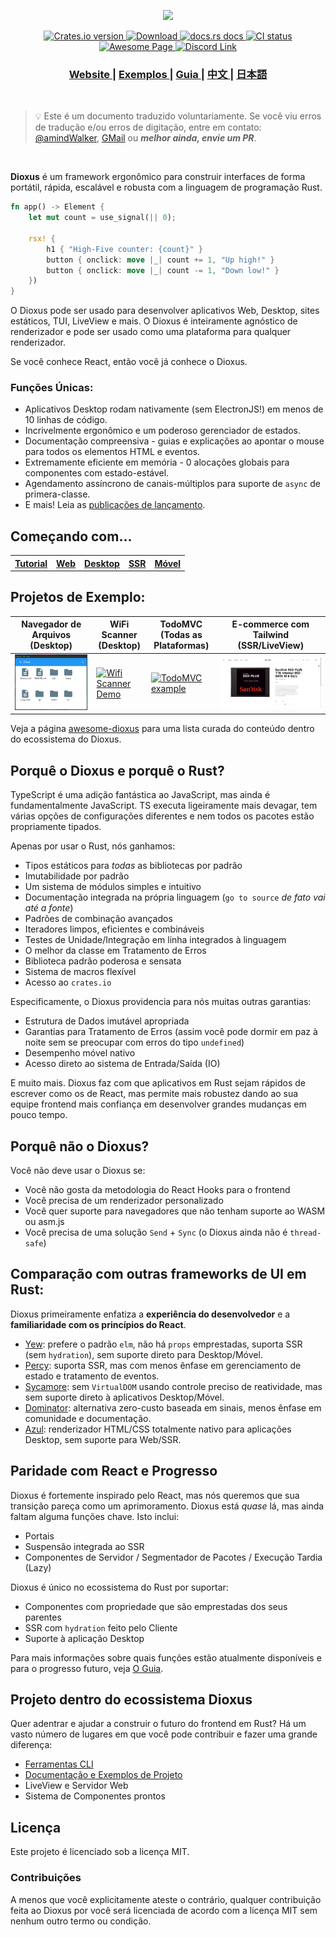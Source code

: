 <p align="center">
  <img src="../../notes/header.svg">
</p>

<div align="center">
  <!-- Crates version -->
  <a href="https://crates.io/crates/dioxus">
    <img src="https://img.shields.io/crates/v/dioxus.svg?style=flat-square"
    alt="Crates.io version" />
  </a>
  <!-- Downloads -->
  <a href="https://crates.io/crates/dioxus">
    <img src="https://img.shields.io/crates/d/dioxus.svg?style=flat-square"
      alt="Download" />
  </a>
  <!-- docs -->
  <a href="https://docs.rs/dioxus">
    <img src="https://img.shields.io/badge/docs-latest-blue.svg?style=flat-square"
      alt="docs.rs docs" />
  </a>
  <!-- CI -->
  <a href="https://github.com/jkelleyrtp/dioxus/actions">
    <img src="https://github.com/dioxuslabs/dioxus/actions/workflows/main.yml/badge.svg"
      alt="CI status" />
  </a>

  <!--Awesome -->
  <a href="https://github.com/dioxuslabs/awesome-dioxus">
    <img src="https://cdn.rawgit.com/sindresorhus/awesome/d7305f38d29fed78fa85652e3a63e154dd8e8829/media/badge.svg" alt="Awesome Page" />
  </a>
  <!-- Discord -->
  <a href="https://discord.gg/XgGxMSkvUM">
    <img src="https://img.shields.io/discord/899851952891002890.svg?logo=discord&style=flat-square" alt="Discord Link" />
  </a>
</div>

<div align="center">
  <h3>
    <a href="https://dioxuslabs.com"> Website </a>
    <span> | </span>
    <a href="https://github.com/DioxusLabs/example-projects"> Exemplos </a>
    <span> | </span>
    <a href="https://dioxuslabs.com/learn/0.5"> Guia </a>
    <span> | </span>
    <a href="https://github.com/DioxusLabs/dioxus/blob/main/translations/zh-cn/README.md"> 中文 </a>
    <span> | </span>
    <a href="https://github.com/DioxusLabs/dioxus/blob/main/translations/ja-jp/README.md"> 日本語 </a>
  </h3>
</div>

<br/>

> 💡 Este é um documento traduzido voluntariamente. Se você viu erros de tradução e/ou erros de digitação, entre em contato: [@amindWalker](https://github.com/amindWalker), [GMail](bhrochamail@gmail.com) ou **_melhor ainda, envie um PR_**.

<br>

**Dioxus** é um framework ergonômico para construir interfaces de forma portátil, rápida, escalável e robusta com a linguagem de programação Rust.

```rust
fn app() -> Element {
    let mut count = use_signal(|| 0);

    rsx! {
        h1 { "High-Five counter: {count}" }
        button { onclick: move |_| count += 1, "Up high!" }
        button { onclick: move |_| count -= 1, "Down low!" }
    })
}
```

O Dioxus pode ser usado para desenvolver aplicativos Web, Desktop, sites estáticos, TUI, LiveView e mais. O Dioxus é inteiramente agnóstico de renderizador e pode ser usado como uma plataforma para qualquer renderizador.

Se você conhece React, então você já conhece o Dioxus.

### Funções Únicas:

- Aplicativos Desktop rodam nativamente (sem ElectronJS!) em menos de 10 linhas de código.
- Incrivelmente ergonômico e um poderoso gerenciador de estados.
- Documentação compreensiva - guias e explicações ao apontar o mouse para todos os elementos HTML e eventos.
- Extremamente eficiente em memória - 0 alocações globais para componentes com estado-estável.
- Agendamento assíncrono de canais-múltiplos para suporte de `async` de primera-classe.
- E mais! Leia as [publicações de lançamento](https://dioxuslabs.com/blog/introducing-dioxus/).

## Começando com...

<table style="width:100%" align="center">
    <tr>
        <th><a href="https://dioxuslabs.com/learn/0.5">Tutorial</a></th>
        <th><a href="https://dioxuslabs.com/learn/0.5/reference/web">Web</a></th>
        <th><a href="https://dioxuslabs.com/learn/0.5/reference/desktop">Desktop</a></th>
        <th><a href="https://dioxuslabs.com/learn/0.5/reference/ssr">SSR</a></th>
        <th><a href="https://dioxuslabs.com/learn/0.5/reference/mobile">Móvel</a></th>
    <tr>
</table>

## Projetos de Exemplo:

| Navegador de Arquivos (Desktop)                                                                                                                                                          | WiFi Scanner (Desktop)                                                                                                                                                                 | TodoMVC (Todas as Plataformas)                                                                                                                                          | E-commerce com Tailwind (SSR/LiveView)                                                                                                                                                   |
| ---------------------------------------------------------------------------------------------------------------------------------------------------------------------------------------- | -------------------------------------------------------------------------------------------------------------------------------------------------------------------------------------- | ----------------------------------------------------------------------------------------------------------------------------------------------------------------------- | ---------------------------------------------------------------------------------------------------------------------------------------------------------------------------------------- |
| [![Explorador de Arquivos](https://github.com/DioxusLabs/example-projects/blob/master/file-explorer/assets/image.png)](https://github.com/DioxusLabs/example-projects/blob/master/file-explorer) | [![Wifi Scanner Demo](https://github.com/DioxusLabs/example-projects/raw/master/wifi-scanner/demo_small.png)](https://github.com/DioxusLabs/example-projects/blob/master/wifi-scanner) | [![TodoMVC example](https://github.com/DioxusLabs/example-projects/raw/master/todomvc/example.png)](https://github.com/DioxusLabs/example-projects/blob/master/todomvc) | [![Exemplo de E-commerce](https://github.com/DioxusLabs/example-projects/raw/master/ecommerce-site/demo.png)](https://github.com/DioxusLabs/example-projects/blob/master/ecommerce-site) |

Veja a página [awesome-dioxus](https://github.com/DioxusLabs/awesome-dioxus) para uma lista curada do conteúdo dentro do ecossistema do Dioxus.

## Porquê o Dioxus e porquê o Rust?

TypeScript é uma adição fantástica ao JavaScript, mas ainda é fundamentalmente JavaScript. TS executa ligeiramente mais devagar, tem várias opções de configurações diferentes e nem todos os pacotes estão propriamente tipados.

Apenas por usar o Rust, nós ganhamos:

- Tipos estáticos para _todas_ as bibliotecas por padrão
- Imutabilidade por padrão
- Um sistema de módulos simples e intuitivo
- Documentação integrada na própria linguagem (`go to source` _de fato vai até a fonte_)
- Padrões de combinação avançados
- Iteradores limpos, eficientes e combináveis
- Testes de Unidade/Integração em linha integrados à linguagem
- O melhor da classe em Tratamento de Erros
- Biblioteca padrão poderosa e sensata
- Sistema de macros flexível
- Acesso ao `crates.io`

Especificamente, o Dioxus providencia para nós muitas outras garantias:

- Estrutura de Dados imutável apropriada
- Garantias para Tratamento de Erros (assim você pode dormir em paz à noite sem se preocupar com erros do tipo `undefined`)
- Desempenho móvel nativo
- Acesso direto ao sistema de Entrada/Saída (IO)

E muito mais. Dioxus faz com que aplicativos em Rust sejam rápidos de escrever como os de React, mas permite mais robustez dando ao sua equipe frontend mais confiança em desenvolver grandes mudanças em pouco tempo.

## Porquê não o Dioxus?

Você não deve usar o Dioxus se:

- Você não gosta da metodologia do React Hooks para o frontend
- Você precisa de um renderizador personalizado
- Você quer suporte para navegadores que não tenham suporte ao WASM ou asm.js
- Você precisa de uma solução `Send` + `Sync` (o Dioxus ainda não é `thread-safe`)

## Comparação com outras frameworks de UI em Rust:

Dioxus primeiramente enfatiza a **experiência do desenvolvedor** e a **familiaridade com os princípios do React**.

- [Yew](https://github.com/yewstack/yew): prefere o padrão `elm`, não há `props` emprestadas, suporta SSR (sem `hydration`), sem suporte direto para Desktop/Móvel.
- [Percy](https://github.com/chinedufn/percy): suporta SSR, mas com menos ênfase em gerenciamento de estado e tratamento de eventos.
- [Sycamore](https://github.com/sycamore-rs/sycamore): sem `VirtualDOM` usando controle preciso de reatividade, mas sem suporte direto à aplicativos Desktop/Móvel.
- [Dominator](https://github.com/Pauan/rust-dominator): alternativa zero-custo baseada em sinais, menos ênfase em comunidade e documentação.
- [Azul](https://azul.rs): renderizador HTML/CSS totalmente nativo para aplicações Desktop, sem suporte para Web/SSR.

## Paridade com React e Progresso

Dioxus é fortemente inspirado pelo React, mas nós queremos que sua transição pareça como um aprimoramento. Dioxus está _quase_ lá, mas ainda faltam alguma funções chave. Isto inclui:

- Portais
- Suspensão integrada ao SSR
- Componentes de Servidor / Segmentador de Pacotes / Execução Tardia (Lazy)

Dioxus é único no ecossistema do Rust por suportar:

- Componentes com propriedade que são emprestadas dos seus parentes
- SSR com `hydration` feito pelo Cliente
- Suporte à aplicação Desktop

Para mais informações sobre quais funções estão atualmente disponíveis e para o progresso futuro, veja [O Guia](https://dioxuslabs.com/learn/0.5).

## Projeto dentro do ecossistema Dioxus

Quer adentrar e ajudar a construir o futuro do frontend em Rust? Há um vasto número de lugares em que você pode contribuir e fazer uma grande diferença:

- [Ferramentas CLI](https://github.com/dioxusLabs/cli)
- [Documentação e Exemplos de Projeto](https://github.com/dioxusLabs/docsite)
- LiveView e Servidor Web
- Sistema de Componentes prontos

## Licença

Este projeto é licenciado sob a licença MIT.

[licença mit]: https://github.com/DioxusLabs/dioxus/blob/master/LICENSE-MIT

### Contribuições

A menos que você explicitamente ateste o contrário, qualquer contribuição feita ao Dioxus por você será licenciada de acordo com a licença MIT sem nenhum outro termo ou condição.
